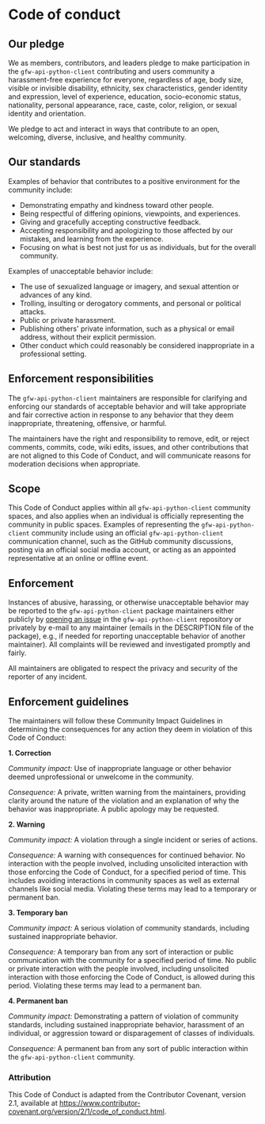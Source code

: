 # Code of conduct


## Our pledge

We as members, contributors, and leaders pledge to make participation in the `gfw-api-python-client` contributing
and users community a harassment-free experience for everyone, regardless of age, body
size, visible or invisible disability, ethnicity, sex characteristics, gender
identity and expression, level of experience, education, socio-economic status,
nationality, personal appearance, race, caste, color, religion, or sexual
identity and orientation.

We pledge to act and interact in ways that contribute to an open, welcoming,
diverse, inclusive, and healthy community.


## Our standards

Examples of behavior that contributes to a positive environment for the
community include:

* Demonstrating empathy and kindness toward other people.
* Being respectful of differing opinions, viewpoints, and experiences.
* Giving and gracefully accepting constructive feedback.
* Accepting responsibility and apologizing to those affected by our mistakes, and learning from the experience.
* Focusing on what is best not just for us as individuals, but for the overall community.

Examples of unacceptable behavior include:

* The use of sexualized language or imagery, and sexual attention or advances of any kind.
* Trolling, insulting or derogatory comments, and personal or political attacks.
* Public or private harassment.
* Publishing others' private information, such as a physical or email address, without their explicit permission.
* Other conduct which could reasonably be considered inappropriate in a professional setting.


## Enforcement responsibilities

The `gfw-api-python-client` maintainers are responsible for clarifying and enforcing our standards of
acceptable behavior and will take appropriate and fair corrective action in
response to any behavior that they deem inappropriate, threatening, offensive,
or harmful.

The maintainers have the right and responsibility to remove, edit, or reject
comments, commits, code, wiki edits, issues, and other contributions that are
not aligned to this Code of Conduct, and will communicate reasons for moderation
decisions when appropriate.


## Scope

This Code of Conduct applies within all `gfw-api-python-client` community spaces, and also applies when
an individual is officially representing the community in public spaces.
Examples of representing the `gfw-api-python-client` community include using an official `gfw-api-python-client`
communication channel, such as the GitHub community discussions, posting via an
official social media account, or acting as an appointed representative at an online
or offline event.


## Enforcement

Instances of abusive, harassing, or otherwise unacceptable behavior may be
reported to the `gfw-api-python-client` package maintainers either publicly by
[opening an issue](https://github.com/GlobalFishingWatch/gfw-api-python-client/issues) in the `gfw-api-python-client`
repository or privately by e-mail to any maintainer (emails in the DESCRIPTION file
of the package), e.g., if needed for reporting unacceptable behavior of another maintainer).
All complaints will be reviewed and investigated promptly and fairly.

All maintainers are obligated to respect the privacy and security of the
reporter of any incident.


## Enforcement guidelines

The maintainers will follow these Community Impact Guidelines in determining
the consequences for any action they deem in violation of this Code of Conduct:

**1. Correction**

_Community impact:_ Use of inappropriate language or other behavior deemed
unprofessional or unwelcome in the community.

_Consequence:_ A private, written warning from the maintainers, providing
clarity around the nature of the violation and an explanation of why the
behavior was inappropriate. A public apology may be requested.

**2. Warning**

_Community impact:_ A violation through a single incident or series of actions.

_Consequence:_ A warning with consequences for continued behavior. No
interaction with the people involved, including unsolicited interaction with
those enforcing the Code of Conduct, for a specified period of time. This
includes avoiding interactions in community spaces as well as external channels
like social media. Violating these terms may lead to a temporary or permanent
ban.


**3. Temporary ban**

_Community impact:_ A serious violation of community standards, including
sustained inappropriate behavior.

_Consequence:_ A temporary ban from any sort of interaction or public
communication with the community for a specified period of time. No public or
private interaction with the people involved, including unsolicited interaction
with those enforcing the Code of Conduct, is allowed during this period.
Violating these terms may lead to a permanent ban.

**4. Permanent ban**

_Community impact:_ Demonstrating a pattern of violation of community standards,
including sustained inappropriate behavior, harassment of an individual, or
aggression toward or disparagement of classes of individuals.

_Consequence:_ A permanent ban from any sort of public interaction within the
`gfw-api-python-client` community.


### Attribution

This Code of Conduct is adapted from the Contributor Covenant, version 2.1,
available at <https://www.contributor-covenant.org/version/2/1/code_of_conduct.html>.
